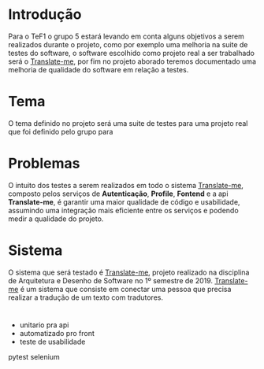 # Introdução
Para o TeF1 o grupo 5 estará levando em conta alguns objetivos a serem realizados durante o projeto, como por exemplo uma melhoria na suite de testes do software, o software escolhido como projeto real a ser trabalhado será o [Translate-me](https://github.com/translate-me/docs), por fim no projeto aborado teremos documentado uma melhoria de qualidade do software em relação a testes.
    
# Tema
O tema definido no projeto será uma suite de testes para uma projeto real que foi definido pelo grupo para 

# Problemas
O intuito dos testes a serem realizados em todo o sistema [Translate-me](https://github.com/translate-me/docs), composto pelos serviços de **Autenticação**, **Profile**, **Fontend** e a api **Translate-me**, é garantir uma maior qualidade de código e usabilidade, assumindo uma integração mais eficiente entre os serviços e podendo medir a qualidade do projeto. 

# Sistema
O sistema que será testado é [Translate-me](https://github.com/translate-me/docs), projeto realizado na disciplina de Arquitetura e Desenho de Software no 1º semestre de 2019.
[Translate-me](https://github.com/translate-me/docs) é um sistema que consiste em conectar uma pessoa que precisa realizar a tradução de um texto com tradutores. 

#
* unitario pra api
* automatizado pro front
* teste de usabilidade

pytest
selenium 

